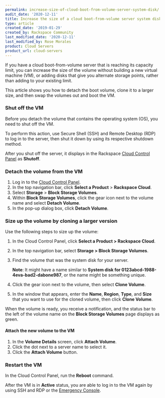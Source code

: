 ```yaml
---
permalink: increase-size-of-cloud-boot-from-volume-server-system-disk/
audit_date: '2020-12-11'
title: Increase the size of a cloud boot-from-volume server system disk
type: article
created_date: '2019-01-29'
created_by: Rackspace Community
last_modified_date: '2020-12-11'
last_modified_by: Rose Morales
product: Cloud Servers
product_url: cloud-servers
---
```


If you have a cloud boot-from-volume server that is reaching its capacity limit,
you can increase the size of the volume without building a new virtual machine
(VM), or adding disks that give you alternate storage points, rather than adding
to your existing limit.

This article shows you how to detach the boot volume, clone it to a larger size,
and then swap the volumes out and boot the VM.

### Shut off the VM

Before you detach the volume that contains the operating system (OS), you need
to shut off the VM.

To perform this action, use Secure Shell (SSH) and Remote Desktop (RDP) to log
in to the server, then shut it down by using its respective shutdown method.

After you shut off the server, it displays in the Rackspace
[Cloud Control Panel](https://login.rackspace.com) as **Shutoff**.

### Detach the volume from the VM

1. Log in to the [Cloud Control Panel](https://login.rackspace.com).
2. In the top navigation bar, click **Select a Product** > **Rackspace Cloud**.
3. Select **Storage** > **Block Storage Volumes**.
4. Within **Block Storage Volumes**, click the gear icon next to the volume name and select **Detach Volume**.
5. In the pop-up dialog box, click **Detach Volume**.

### Size up the volume by cloning a larger version

Use the following steps to size up the volume:

1. In the Cloud Control Panel, click **Select a Product > Rackspace Cloud**.

2. In the top navigation bar, select **Storage > Block Storage Volumes**.

3. Find the volume that was the system disk for your server.

   **Note**: It might have a name similar to **System disk for
   0123abcd-1988-4eva-bad2-dabone987**, or the name might be something unique.

4. Click the gear icon next to the volume, then select **Clone Volume**.

5. In the window that appears, enter the **Name**, **Region**, **Type**, and
   **Size** that you want to use for the cloned volume, then click **Clone
   Volume**.

When the volume is ready, you receive a notification, and the status bar to the
left of the volume name on the **Block Storage Volumes** page displays as
green.

#### Attach the new volume to the VM

1. In the **Volume Details** screen, click **Attach Volume**.
2. Click the dot next to a server name to select it.
3. Click the **Attach Volume** button.

### Restart the VM

In the Cloud Control Panel, run the **Reboot** command.

After the VM is in **Active** status, you are able to
log in to the VM again by using SSH and RDP or the [Emergency
Console](/support/how-to/start-a-console-session/).

